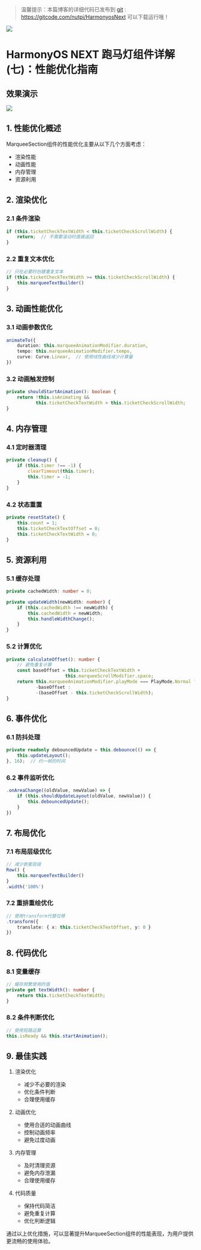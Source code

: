 > 温馨提示：本篇博客的详细代码已发布到 [git](https://gitcode.com/nutpi/HarmonyosNext) : https://gitcode.com/nutpi/HarmonyosNext 可以下载运行哦！

![](../images/img_21277ff6.png)

# HarmonyOS NEXT 跑马灯组件详解(七)：性能优化指南
## 效果演示

![](../images/img_97896a98.png)
## 1. 性能优化概述

MarqueeSection组件的性能优化主要从以下几个方面考虑：
- 渲染性能
- 动画性能
- 内存管理
- 资源利用

## 2. 渲染优化

### 2.1 条件渲染

```typescript
if (this.ticketCheckTextWidth < this.ticketCheckScrollWidth) {
    return;  // 不需要滚动时直接返回
}
```

### 2.2 重复文本优化

```typescript
// 只在必要时创建重复文本
if (this.ticketCheckTextWidth >= this.ticketCheckScrollWidth) {
    this.marqueeTextBuilder()
}
```

## 3. 动画性能优化

### 3.1 动画参数优化

```typescript
animateTo({
    duration: this.marqueeAnimationModifier.duration,
    tempo: this.marqueeAnimationModifier.tempo,
    curve: Curve.Linear,  // 使用线性曲线减少计算量
})
```

### 3.2 动画触发控制

```typescript
private shouldStartAnimation(): boolean {
    return !this.isAnimating && 
           this.ticketCheckTextWidth > this.ticketCheckScrollWidth;
}
```

## 4. 内存管理

### 4.1 定时器清理

```typescript
private cleanup() {
    if (this.timer !== -1) {
        clearTimeout(this.timer);
        this.timer = -1;
    }
}
```

### 4.2 状态重置

```typescript
private resetState() {
    this.count = 1;
    this.ticketCheckTextOffset = 0;
    this.ticketCheckTextWidth = 0;
}
```

## 5. 资源利用

### 5.1 缓存处理

```typescript
private cachedWidth: number = 0;

private updateWidth(newWidth: number) {
    if (this.cachedWidth !== newWidth) {
        this.cachedWidth = newWidth;
        this.handleWidthChange();
    }
}
```

### 5.2 计算优化

```typescript
private calculateOffset(): number {
    // 避免重复计算
    const baseOffset = this.ticketCheckTextWidth + 
                      this.marqueeScrollModifier.space;
    return this.marqueeAnimationModifier.playMode === PlayMode.Normal ?
           -baseOffset :
           -(baseOffset - this.ticketCheckScrollWidth);
}
```

## 6. 事件优化

### 6.1 防抖处理

```typescript
private readonly debouncedUpdate = this.debounce(() => {
    this.updateLayout();
}, 16);  // 约一帧的时间
```

### 6.2 事件监听优化

```typescript
.onAreaChange((oldValue, newValue) => {
    if (this.shouldUpdateLayout(oldValue, newValue)) {
        this.debouncedUpdate();
    }
})
```

## 7. 布局优化

### 7.1 布局层级优化

```typescript
// 减少嵌套层级
Row() {
    this.marqueeTextBuilder()
}
.width('100%')
```

### 7.2 重排重绘优化

```typescript
// 使用transform代替位移
.transform({
    translate: { x: this.ticketCheckTextOffset, y: 0 }
})
```

## 8. 代码优化

### 8.1 变量缓存

```typescript
// 缓存频繁使用的值
private get textWidth(): number {
    return this.ticketCheckTextWidth;
}
```

### 8.2 条件判断优化

```typescript
// 使用短路运算
this.isReady && this.startAnimation();
```

## 9. 最佳实践

1. 渲染优化
   - 减少不必要的渲染
   - 优化条件判断
   - 合理使用缓存

2. 动画优化
   - 使用合适的动画曲线
   - 控制动画频率
   - 避免过度动画

3. 内存管理
   - 及时清理资源
   - 避免内存泄漏
   - 合理使用缓存

4. 代码质量
   - 保持代码简洁
   - 避免重复计算
   - 优化判断逻辑

通过以上优化措施，可以显著提升MarqueeSection组件的性能表现，为用户提供更流畅的使用体验。
